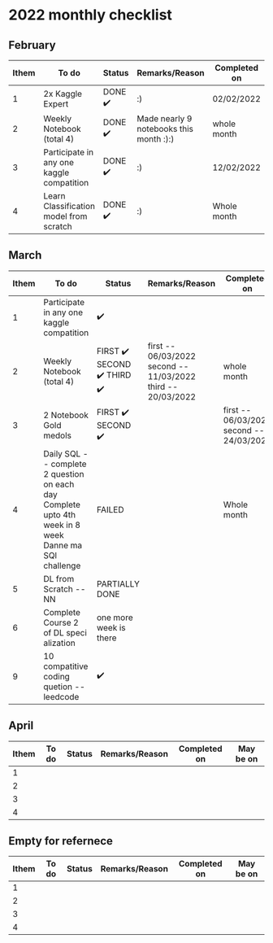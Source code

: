 # 2022 monthly checklist

## February

|    Ithem  |    To do    |    Status   |    Remarks/Reason    | Completed on  |
|-----------|-------------|-------------|----------------------|---------------|
|     1  | 2x Kaggle Expert  | DONE :heavy_check_mark:| :) | 02/02/2022 |
|     2  |  Weekly Notebook (total 4)  | DONE :heavy_check_mark:| Made nearly 9 notebooks this month :):) | whole month |
|     3  | Participate in any one kaggle compatition  | DONE :heavy_check_mark:| :) | 12/02/2022 |
|     4  | Learn Classification model from scratch  | DONE :heavy_check_mark:| :) | Whole month |

 
## March  

|    Ithem  |    To do    |    Status   |    Remarks/Reason    | Completed on  | May be on |
|-----------|-------------|-------------|----------------------|---------------|-----------|
|     1  | Participate in any one kaggle compatition  |:heavy_check_mark: | | |3/4 th week
|     2  | Weekly Notebook (total 4)  |FIRST :heavy_check_mark: SECOND :heavy_check_mark: THIRD :heavy_check_mark: |first -- 06/03/2022 <br> second -- 11/03/2022 <br> third -- 20/03/2022 | whole month | Daily |
|     3  | 2 Notebook Gold medols  |FIRST :heavy_check_mark: SECOND :heavy_check_mark: | |first -- 06/03/2022 second -- 24/03/2022| Whole month |
|     4  | Daily SQL -- complete 2 question on each day <br> Complete upto 4th week in 8 week Danne ma SQl challenge  |FAILED | | Whole month | Daily |
|     5  | DL from Scratch -- NN  | PARTIALLY DONE | |  | 1/2ed week|
|     6  | Complete Course 2 of DL speci alization  | one more week is there| |  | 1/2ed week |
|     9  | 10 compatitive coding quetion -- leedcode  |:heavy_check_mark: | |  | 3ed week end|
 
## April     

|    Ithem  |    To do    |    Status   |    Remarks/Reason    | Completed on  |May be on |
|-----------|-------------|-------------|----------------------|---------------|----------|
|     1  |   | | |  | |
|     2  |   | | |  | |
|     3  |   | | |  | |
|     4  |   | | |  | |

 

## Empty for refernece

|    Ithem  |    To do    |    Status   |    Remarks/Reason    | Completed on  |May be on |
|-----------|-------------|-------------|----------------------|---------------|----------|
|     1  |   | | |  | |
|     2  |   | | |  | |
|     3  |   | | |  | |
|     4  |   | | |  | |
